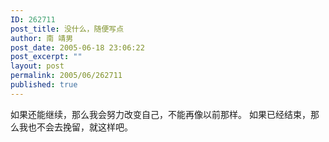 ```yaml
---
ID: 262711
post_title: 没什么，随便写点
author: 南 靖男
post_date: 2005-06-18 23:06:22
post_excerpt: ""
layout: post
permalink: 2005/06/262711
published: true
---
```

如果还能继续，那么我会努力改变自己，不能再像以前那样。
如果已经结束，那么我也不会去挽留，就这样吧。